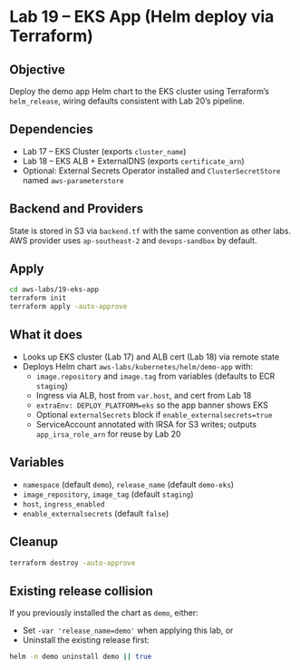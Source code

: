 # Lab 19 – EKS App (Helm deploy via Terraform)

## Objective

Deploy the demo app Helm chart to the EKS cluster using Terraform’s `helm_release`, wiring defaults consistent with Lab 20’s pipeline.

## Dependencies

- Lab 17 – EKS Cluster (exports `cluster_name`)
- Lab 18 – EKS ALB + ExternalDNS (exports `certificate_arn`)
- Optional: External Secrets Operator installed and `ClusterSecretStore` named `aws-parameterstore`

## Backend and Providers

State is stored in S3 via `backend.tf` with the same convention as other labs. AWS provider uses `ap-southeast-2` and `devops-sandbox` by default.

## Apply

```bash
cd aws-labs/19-eks-app
terraform init
terraform apply -auto-approve
```

## What it does

- Looks up EKS cluster (Lab 17) and ALB cert (Lab 18) via remote state
- Deploys Helm chart `aws-labs/kubernetes/helm/demo-app` with:
  - `image.repository` and `image.tag` from variables (defaults to ECR `staging`)
  - Ingress via ALB, host from `var.host`, and cert from Lab 18
  - `extraEnv: DEPLOY_PLATFORM=eks` so the app banner shows EKS
  - Optional `externalSecrets` block if `enable_externalsecrets=true`
  - ServiceAccount annotated with IRSA for S3 writes; outputs `app_irsa_role_arn` for reuse by Lab 20

## Variables

- `namespace` (default `demo`), `release_name` (default `demo-eks`)
- `image_repository`, `image_tag` (default `staging`)
- `host`, `ingress_enabled`
- `enable_externalsecrets` (default `false`)

## Cleanup

```bash
terraform destroy -auto-approve
```

## Existing release collision

If you previously installed the chart as `demo`, either:

- Set `-var 'release_name=demo'` when applying this lab, or
- Uninstall the existing release first:

```bash
helm -n demo uninstall demo || true
```
